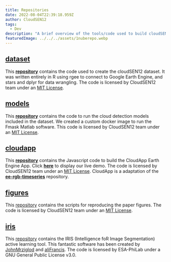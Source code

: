 ```yaml
---
title: Repositories
date: 2022-08-04T22:39:18.959Z
author: CloudSEN12
tags:
  - Dev
description: "A brief overview of the tools/code used to build cloudSEN12."
featuredImage: ../../../assets/1nuberepo.webp
---
```


## [**dataset**](https://github.com/cloudsen12/dataset)

This [**repository**](https://github.com/cloudsen12/dataset) contains the code used to create the cloudSEN12 dataset. It was written entirely in R using rgee to connect to Google Earth Engine, and stars and dplyr for data wrangling. The code is licensed by CloudSEN12 team under an [MIT License](https://opensource.org/license/MIT).

## [**models**](https://github.com/cloudsen12/models)

This [**repository**](https://github.com/cloudsen12/models) contains the code to run the cloud detection models included in the dataset. We created a custom docker image to run the Fmask Matlab software. This code is licensed by CloudSEN12 team under an [MIT License](https://opensource.org/license/MIT).

## [**cloudapp**](https://github.com/cloudsen12/CloudApp)

This [**repository**](https://github.com/cloudsen12/CloudApp) contains the Javascript code to build the CloudApp Earth Engine App. Click [**here**](https://ee-leslyarcelly213.projects.earthengine.app/view/cloudapp#run=true;sensor=Sentinel-2%20SR;lon=-76.39138073674154;lat=-12.316563873945507;rgb=SWIR1%2FNIR%2FGREEN;initYear=2018;initMonth=8;initDay=12;cloud=30;chipwidth=2;imgid=20190212T142031_20190212T143214_T19FDF;llb1=-1;ulb1=1;llndvi=-1;ulndvi=1;llb11=-1;ulb11=1;) to display our live demo. The code is licensed by CloudSEN12 team under an [MIT License](https://opensource.org/license/MIT). CloudApp is a adaptation of the [**ee-rgb-timeseries**](https://github.com/jdbcode/ee-rgb-timeseries) repository.

## [**figures**](https://github.com/cloudsen12/figures)

This [repository](https://github.com/cloudsen12/figures) contains the scripts for reproducing the paper figures. The code is licensed by CloudSEN12 team under an [MIT License](https://opensource.org/license/MIT).


## [**iris**](https://github.com/cloudsen12/iris)

This [repository](https://github.com/cloudsen12/iris) contains the IRIS (Intelligence foR Image Segmentation) active learning tool. This fantastic software has been created by [JohnMrziglod](https://github.com/JohnMrziglod) and [aliFrancis](https://github.com/aliFrancis). The code is licensed by ESA-PhiLab under a GNU General Public License v3.0.
